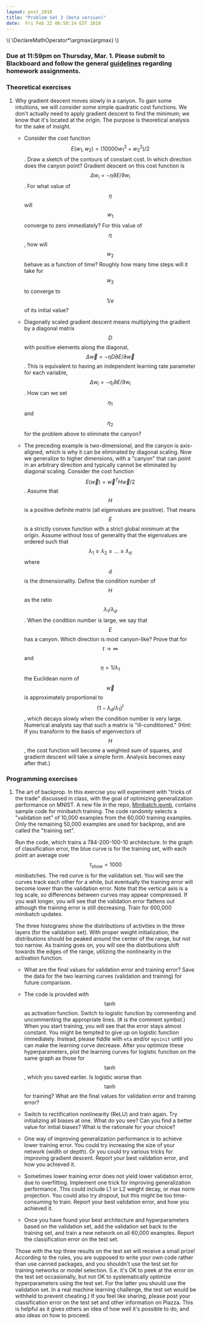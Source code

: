 ```yaml
---
layout: post_2018
title: "Problem Set 3 (beta version)"
date:  Fri Feb 22 06:50:14 EST 2018
---
```

\\(
\DeclareMathOperator*\argmax{argmax}
\\)

### Due at 11:59pm on Thursday, Mar. 1. Please submit to Blackboard and follow the general [guidelines](https://cos485.github.io/general/2018/02/08/homework-guidelines.html) regarding homework assignments.

### Theoretical exercises

1. Why gradient descent moves slowly in a canyon. To gain some intuitions, we will consider some simple quadratic cost functions. We don't actually need to apply gradient descent to find the minimum; we know that it's located at the origin. The purpose is theoretical analysis for the sake of insight.

    - Consider the cost function $$E(w_1, w_2) = (10000w_1^2 + w_2^2)/2$$. Draw a sketch of the contours of constant cost. In which direction does the canyon point?  Gradient descent on this cost function is $$\Delta w_i = -\eta \partial E/\partial w_i$$.  For what value of $$\eta$$ will $$w_1$$ converge to zero immediately?  For this value of $$\eta$$, how will $$w_2$$ behave as a function of time?  Roughly how many time steps will it take for $$w_2$$ to converge to $$1/e$$ of its initial value?

    - Diagonally scaled gradient descent means multiplying the gradient by a diagonal matrix $$D$$ with positive elements along the diagonal, $$\Delta\vec{w} = - \eta D\partial E/\partial\vec{w}$$.  This is equivalent to having an independent learning rate parameter for each variable, $$\Delta w_i = - \eta_i\partial E/\partial w_i$$.  How can we set $$\eta_1$$ and $$\eta_2$$ for the problem above to eliminate the canyon?

    - The preceding example is two-dimensional, and the canyon is axis-aligned, which is why it can be eliminated by diagonal scaling.  Now we generalize to higher dimensions, with a "canyon" that can point in an arbitrary direction and typically cannot be eliminated by diagonal scaling.  Consider the cost function $$E(\vec{w}) = \vec{w}^TH\vec{w}/2$$.  Assume that $$H$$ is a positive definite matrix (all eigenvalues are positive). That means $$E$$ is a strictly convex function with a strict global minimum at the origin.  Assume without loss of generality that the eigenvalues are ordered such that $$\lambda_1\geq\lambda_2\geq\ldots\geq\lambda_d$$ where $$d$$ is the dimensionality. Define the condition number of $$H$$ as the ratio $$\lambda_1/\lambda_d$$.  When the condition number is large, we say that $$E$$ has a canyon.  Which direction is most canyon-like?  Prove that for $$t\to\infty$$ and $$\eta=1/\lambda_1$$ the Euclidean norm of $$\vec{w}$$ is approximately proportional to $$(1-\lambda_d/\lambda_1)^t$$, which decays slowly when the condition number is very large. Numerical analysts say that such a matrix is "ill-conditioned." (Hint: If you transform to the basis of eigenvectors of $$H$$, the cost function will become a weighted sum of squares, and gradient descent will take a simple form.  Analysis becomes easy after that.)

### Programming exercises

1. The art of backprop.  In this exercise you will experiment with "tricks of the trade" discussed in class, with the goal of optimizing generalization performance on MNIST. A new file in the repo, [Minibatch.ipynb](https://drive.google.com/file/d/1SDGje89jV64lkR7Xha8Ar_mA32dhMSa7/view?usp=sharing), contains sample code for minibatch training. The code randomly selects a "validation set" of 10,000 examples from the 60,000 training examples. Only the remaining 50,000 examples are used for backprop, and are called the "training set".  

   Run the code, which trains a 784-200-100-10 architecture. In the graph of classification error, the blue curve is for the training set, with each point an average over $$t_{show}=1000$$ minibatches.  The red curve is for the validation set.  You will see the curves track each other for a while, but eventually the training error will become lower than the validation error.  Note that the vertical axis is a log scale, so differences between curves may appear compressed. If you wait longer, you will see that the validation error flattens out although the training error is still decreasing. Train for 600,000 minibatch updates.

   The three histograms show the distributions of activities in the three layers (for the validation set). With proper weight initialization, the distributions should be peaked around the center of the range, but not too narrow.  As training goes on, you will see the distributions shift towards the edges of the range, utilizing the nonlinearity in the activation function.

   - What are the final values for validation error and training error?  Save the data for the two learning curves (validation and training) for future comparison.  

   - The code is provided with $$\tanh$$ as activation function.  Switch to logistic function by commenting and uncommenting the appropriate lines. (# is the comment symbol.)  When you start training, you will see that the error stays almost constant.  You might be tempted to give up on logistic function immediately.  Instead, please fiddle with `eta` and/or `epsinit` until you can make the learning curve decrease.  After you optimize these hyperparameters, plot the learning curves for logistic function on the same graph as those for $$\tanh$$, which you saved earlier. Is logistic worse than $$\tanh$$ for training?  What are the final values for validation error and training error?

   - Switch to rectification nonlinearity (ReLU) and train again.  Try initializing all biases at one. What do you see?  Can you find a better value for initial biases?  What is the rationale for your choice?

   - One way of improving generalization performance is to achieve lower training error.  You could try increasing the size of your network (width or depth).  Or you could try various tricks for improving gradient descent.  Report your best validation error, and how you achieved it.

   - Sometimes lower training error does not yield lower validation error, due to overfitting.  Implement one trick for improving generalization performance.  This could include L1 or L2 weight decay, or max norm projection. You could also try dropout, but this might be too time-consuming to train. Report your best validation error, and how you achieved it.

   - Once you have found your best architecture and hyperparameters based on the validation set, add the validation set back to the training set, and train a new network on all 60,000 examples.  Report the classification error on the test set.

   Those with the top three results on the test set will receive a small prize!  According to the rules, you are supposed to write your own code rather than use canned packages, and you shouldn't use the test set for training networks or model selection. (I.e. it's OK to peek at the error on the test set occasionally, but not OK to systematically optimize hyperparameters using the test set.  For the latter you should use the validation set. In a real machine learning challenge, the test set would be withheld to prevent cheating.)  If you feel like sharing, please post your classification error on the test set and other information on Piazza. This is helpful as it gives others an idea of how well it's possible to do, and also ideas on how to proceed.
